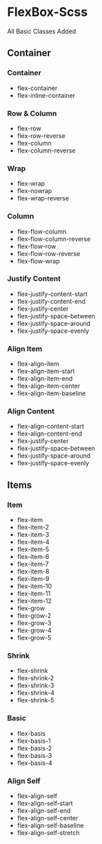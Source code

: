 # FlexBox-Scss
All Basic Classes Added 
## Container
### Container
- flex-container 
- flex-inline-container 

### Row & Column
- flex-row 
- flex-row-reverse 
- flex-column 
- flex-column-reverse 

### Wrap
- flex-wrap 
- flex-nowrap 
- flex-wrap-reverse 

### Column
- flex-flow-column 
- flex-flow-column-reverse 
- flex-flow-row 
- flex-flow-row-reverse 
- flex-flow-wrap 

### Justify Content
- flex-justify-content-start 
- flex-justify-content-end 
- flex-justify-center 
- flex-justify-space-between 
- flex-justify-space-around 
- flex-justify-space-evenly 

### Align Item
- flex-align-item 
- flex-align-item-start 
- flex-align-item-end 
- flex-align-item-center 
- flex-align-item-baseline 

### Align Content
- flex-align-content-start 
- flex-align-content-end 
- flex-justify-center 
- flex-justify-space-between 
- flex-justify-space-around 
- flex-justify-space-evenly 

## Items
### Item
- flex-item 
- flex-item-2 
- flex-item-3 
- flex-item-4 
- flex-item-5 
- flex-item-6 
- flex-item-7 
- flex-item-8 
- flex-item-9 
- flex-item-10 
- flex-item-11 
- flex-item-12 
- flex-grow 
- flex-grow-2 
- flex-grow-3 
- flex-grow-4 
- flex-grow-5 

### Shrink
- flex-shrink 
- flex-shrink-2 
- flex-shrink-3 
- flex-shrink-4 
- flex-shrink-5 

### Basic
- flex-basis 
- flex-basis-1 
- flex-basis-2 
- flex-basis-3 
- flex-basis-4 

### Align Self
- flex-align-self 
- flex-align-self-start 
- flex-align-self-end 
- flex-align-self-center 
- flex-align-self-baseline 
- flex-align-self-stretch 

